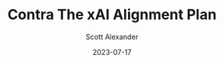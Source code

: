 ---
layout: podcast
title: "Contra The xAI Alignment Plan"
author: Scott Alexander
description: https://astralcodexten.substack.com/p/contra-the-xai-alignment-plan
date: 2023-07-17
length: 4159217
duration: 1040
guid: contra-the-xai-alignment-plan
---